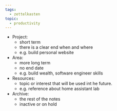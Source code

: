 ```yaml
---
tags:
  - zettelkasten
topic:
  - productivity
---
```

-  Project: 
	- short term
	- there is a clear end when and where
	- e.g. build personal website
-  Area:
	-  more long term
	- no end date
	- e.g. build wealth, software engineer skills
-  Resources:
	- topic or interest that will be used int he future.
	- e.g. reference about home assistant lab
- Archive:
	- the rest of the notes
	- inactive or on hold